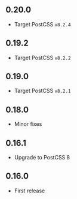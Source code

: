 ## 0.20.0
- Target PostCSS `v8.2.4`

## 0.19.2
- Target PostCSS `v8.2.2`

## 0.19.0
- Target PostCSS `v8.2.1`

## 0.18.0
- Minor fixes

## 0.16.1
- Upgrade to PostCSS 8

## 0.16.0
- First release
